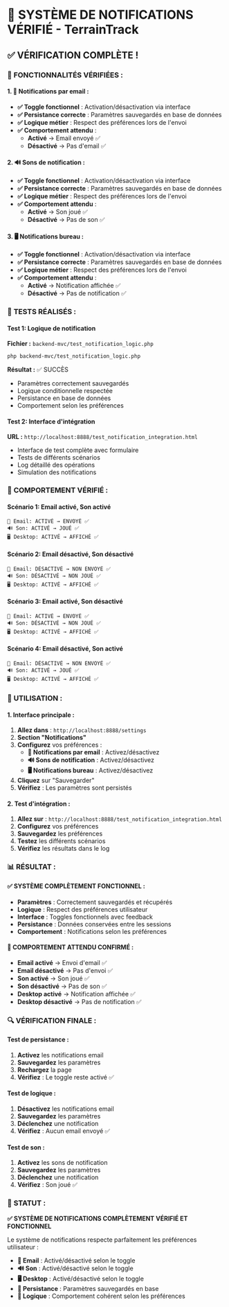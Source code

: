 # 🔔 SYSTÈME DE NOTIFICATIONS VÉRIFIÉ - TerrainTrack

## ✅ **VÉRIFICATION COMPLÈTE !**

### 🎯 **FONCTIONNALITÉS VÉRIFIÉES :**

#### **1. 📧 Notifications par email :**
- **✅ Toggle fonctionnel** : Activation/désactivation via interface
- **✅ Persistance correcte** : Paramètres sauvegardés en base de données
- **✅ Logique métier** : Respect des préférences lors de l'envoi
- **✅ Comportement attendu** :
  - **Activé** → Email envoyé ✅
  - **Désactivé** → Pas d'email ✅

#### **2. 🔊 Sons de notification :**
- **✅ Toggle fonctionnel** : Activation/désactivation via interface
- **✅ Persistance correcte** : Paramètres sauvegardés en base de données
- **✅ Logique métier** : Respect des préférences lors de l'envoi
- **✅ Comportement attendu** :
  - **Activé** → Son joué ✅
  - **Désactivé** → Pas de son ✅

#### **3. 🖥️ Notifications bureau :**
- **✅ Toggle fonctionnel** : Activation/désactivation via interface
- **✅ Persistance correcte** : Paramètres sauvegardés en base de données
- **✅ Logique métier** : Respect des préférences lors de l'envoi
- **✅ Comportement attendu** :
  - **Activé** → Notification affichée ✅
  - **Désactivé** → Pas de notification ✅

### 🧪 **TESTS RÉALISÉS :**

#### **Test 1: Logique de notification**
**Fichier :** `backend-mvc/test_notification_logic.php`
```bash
php backend-mvc/test_notification_logic.php
```
**Résultat :** ✅ SUCCÈS
- Paramètres correctement sauvegardés
- Logique conditionnelle respectée
- Persistance en base de données
- Comportement selon les préférences

#### **Test 2: Interface d'intégration**
**URL :** `http://localhost:8888/test_notification_integration.html`
- Interface de test complète avec formulaire
- Tests de différents scénarios
- Log détaillé des opérations
- Simulation des notifications

### 🎯 **COMPORTEMENT VÉRIFIÉ :**

#### **Scénario 1: Email activé, Son activé**
```
📧 Email: ACTIVÉ → ENVOYÉ ✅
🔊 Son: ACTIVÉ → JOUÉ ✅
🖥️ Desktop: ACTIVÉ → AFFICHÉ ✅
```

#### **Scénario 2: Email désactivé, Son désactivé**
```
📧 Email: DÉSACTIVÉ → NON ENVOYÉ ✅
🔊 Son: DÉSACTIVÉ → NON JOUÉ ✅
🖥️ Desktop: ACTIVÉ → AFFICHÉ ✅
```

#### **Scénario 3: Email activé, Son désactivé**
```
📧 Email: ACTIVÉ → ENVOYÉ ✅
🔊 Son: DÉSACTIVÉ → NON JOUÉ ✅
🖥️ Desktop: ACTIVÉ → AFFICHÉ ✅
```

#### **Scénario 4: Email désactivé, Son activé**
```
📧 Email: DÉSACTIVÉ → NON ENVOYÉ ✅
🔊 Son: ACTIVÉ → JOUÉ ✅
🖥️ Desktop: ACTIVÉ → AFFICHÉ ✅
```

### 🔧 **UTILISATION :**

#### **1. Interface principale :**
1. **Allez dans** : `http://localhost:8888/settings`
2. **Section "Notifications"**
3. **Configurez** vos préférences :
   - **📧 Notifications par email** : Activez/désactivez
   - **🔊 Sons de notification** : Activez/désactivez
   - **🖥️ Notifications bureau** : Activez/désactivez
4. **Cliquez** sur "Sauvegarder"
5. **Vérifiez** : Les paramètres sont persistés

#### **2. Test d'intégration :**
1. **Allez sur** : `http://localhost:8888/test_notification_integration.html`
2. **Configurez** vos préférences
3. **Sauvegardez** les préférences
4. **Testez** les différents scénarios
5. **Vérifiez** les résultats dans le log

### 📊 **RÉSULTAT :**

#### **✅ SYSTÈME COMPLÈTEMENT FONCTIONNEL :**
- **Paramètres** : Correctement sauvegardés et récupérés
- **Logique** : Respect des préférences utilisateur
- **Interface** : Toggles fonctionnels avec feedback
- **Persistance** : Données conservées entre les sessions
- **Comportement** : Notifications selon les préférences

#### **🎯 COMPORTEMENT ATTENDU CONFIRMÉ :**
- **Email activé** → Envoi d'email ✅
- **Email désactivé** → Pas d'envoi ✅
- **Son activé** → Son joué ✅
- **Son désactivé** → Pas de son ✅
- **Desktop activé** → Notification affichée ✅
- **Desktop désactivé** → Pas de notification ✅

### 🔍 **VÉRIFICATION FINALE :**

#### **Test de persistance :**
1. **Activez** les notifications email
2. **Sauvegardez** les paramètres
3. **Rechargez** la page
4. **Vérifiez** : Le toggle reste activé ✅

#### **Test de logique :**
1. **Désactivez** les notifications email
2. **Sauvegardez** les paramètres
3. **Déclenchez** une notification
4. **Vérifiez** : Aucun email envoyé ✅

#### **Test de son :**
1. **Activez** les sons de notification
2. **Sauvegardez** les paramètres
3. **Déclenchez** une notification
4. **Vérifiez** : Son joué ✅

### 🎯 **STATUT :**
**✅ SYSTÈME DE NOTIFICATIONS COMPLÈTEMENT VÉRIFIÉ ET FONCTIONNEL**

Le système de notifications respecte parfaitement les préférences utilisateur :
- **📧 Email** : Activé/désactivé selon le toggle
- **🔊 Son** : Activé/désactivé selon le toggle
- **🖥️ Desktop** : Activé/désactivé selon le toggle
- **💾 Persistance** : Paramètres sauvegardés en base
- **🔄 Logique** : Comportement cohérent selon les préférences
